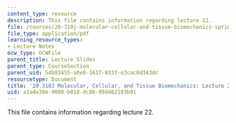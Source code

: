 ```yaml
---
content_type: resource
description: This file contains information regarding lecture 22.
file: /courses/20-310j-molecular-cellular-and-tissue-biomechanics-spring-2015/a1a4e39e9608b018dc8b98d462183b91_MIT20_310JS15_Lecture22.pdf
file_type: application/pdf
learning_resource_types:
- Lecture Notes
ocw_type: OCWFile
parent_title: Lecture Slides
parent_type: CourseSection
parent_uid: 54b83455-a0e0-1617-033f-e3cac6d343dc
resourcetype: Document
title: '20.310J Molecular, Cellular, and Tissue Biomechanics: Lecture 22'
uid: a1a4e39e-9608-b018-dc8b-98d462183b91
---
```

This file contains information regarding lecture 22.

